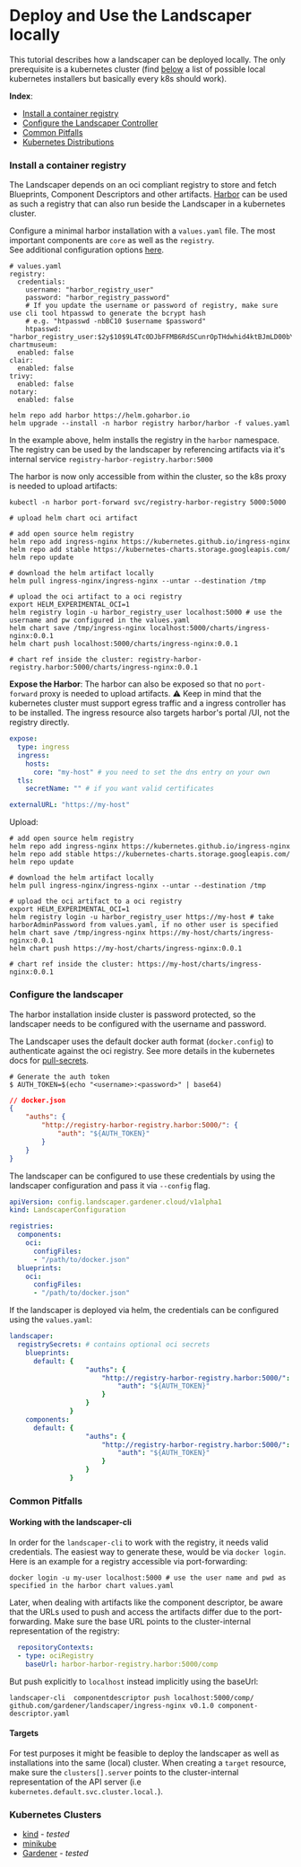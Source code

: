 # Deploy and Use the Landscaper locally

This tutorial describes how a landscaper can be deployed locally.
The only prerequisite is a kubernetes cluster 
(find [below](#kubernetes-clusters) a list of possible local kubernetes installers but basically every k8s should work).

**Index**:
- [Install a container registry](#install-a-container-registry)
- [Configure the Landscaper Controller](#configure-the-landscaper)
- [Common Pitfalls](#common-pitfalls)
- [Kubernetes Distributions](#kubernetes-clusters)

### Install a container registry
The Landscaper depends on an oci compliant registry to store and fetch Blueprints, Component Descriptors and other artifacts.
[Harbor](https://github.com/goharbor/harbor-helm) can be used as such a registry that can also run beside the Landscaper in a kubernetes cluster.

Configure a minimal harbor installation with a `values.yaml` file.
The most important components are `core` as well as the `registry`.<br>
See additional configuration options [here](https://github.com/goharbor/harbor-helm).
```
# values.yaml
registry:
  credentials:
    username: "harbor_registry_user"
    password: "harbor_registry_password"
    # If you update the username or password of registry, make sure use cli tool htpasswd to generate the bcrypt hash
    # e.g. "htpasswd -nbBC10 $username $password"
    htpasswd: "harbor_registry_user:$2y$10$9L4Tc0DJbFFMB6RdSCunrOpTHdwhid4ktBJmLD00bYgqkkGOvll3m"
chartmuseum:
  enabled: false
clair:
  enabled: false
trivy:
  enabled: false
notary:
  enabled: false
```

```
helm repo add harbor https://helm.goharbor.io
helm upgrade --install -n harbor registry harbor/harbor -f values.yaml
```

In the example above, helm installs the registry in the `harbor` namespace.
The registry can be used by the landscaper by referencing artifacts via it's internal service `registry-harbor-registry.harbor:5000`

The harbor is now only accessible from within the cluster, so the k8s proxy is needed to upload artifacts:
```shell script
kubectl -n harbor port-forward svc/registry-harbor-registry 5000:5000

# upload helm chart oci artifact

# add open source helm registry
helm repo add ingress-nginx https://kubernetes.github.io/ingress-nginx
helm repo add stable https://kubernetes-charts.storage.googleapis.com/
helm repo update

# download the helm artifact locally
helm pull ingress-nginx/ingress-nginx --untar --destination /tmp

# upload the oci artifact to a oci registry
export HELM_EXPERIMENTAL_OCI=1
helm registry login -u harbor_registry_user localhost:5000 # use the username and pw configured in the values.yaml
helm chart save /tmp/ingress-nginx localhost:5000/charts/ingress-nginx:0.0.1
helm chart push localhost:5000/charts/ingress-nginx:0.0.1

# chart ref inside the cluster: registry-harbor-registry.harbor:5000/charts/ingress-nginx:0.0.1
```

__Expose the Harbor__:
The harbor can also be exposed so that no `port-forward` proxy is needed to upload artifacts.
:warning: Keep in mind that the kubernetes cluster must support egress traffic and a ingress controller has to be installed. The ingress resource also targets harbor's portal /UI, not the registry directly.
```yaml
expose:
  type: ingress
  ingress:
    hosts:
      core: "my-host" # you need to set the dns entry on your own
  tls:
    secretName: "" # if you want valid certificates

externalURL: "https://my-host"
```

Upload:
```shell script
# add open source helm registry
helm repo add ingress-nginx https://kubernetes.github.io/ingress-nginx
helm repo add stable https://kubernetes-charts.storage.googleapis.com/
helm repo update

# download the helm artifact locally
helm pull ingress-nginx/ingress-nginx --untar --destination /tmp

# upload the oci artifact to a oci registry
export HELM_EXPERIMENTAL_OCI=1
helm registry login -u harbor_registry_user https://my-host # take harborAdminPassword from values.yaml, if no other user is specified
helm chart save /tmp/ingress-nginx https://my-host/charts/ingress-nginx:0.0.1
helm chart push https://my-host/charts/ingress-nginx:0.0.1

# chart ref inside the cluster: https://my-host/charts/ingress-nginx:0.0.1
```

### Configure the landscaper

The harbor installation inside cluster is password protected, so the landscaper needs to be configured with the username and password.

The Landscaper uses the default docker auth format (`docker.config`) to authenticate against the oci registry.
See more details in the kubernetes docs for [pull-secrets](https://kubernetes.io/docs/tasks/configure-pod-container/pull-image-private-registry/).

```shell script
# Generate the auth token
$ AUTH_TOKEN=$(echo "<username>:<password>" | base64)
```

```json
// docker.json
{
    "auths": {
        "http://registry-harbor-registry.harbor:5000/": {
            "auth": "${AUTH_TOKEN}"
        }
    }
}
```

The landscaper can be configured to use these credentials by using the landscaper configuration and pass it via `--config` flag.
```yaml
apiVersion: config.landscaper.gardener.cloud/v1alpha1
kind: LandscaperConfiguration

registries:
  components:
    oci:
      configFiles:
      - "/path/to/docker.json"
  blueprints:
    oci:
      configFiles:
      - "/path/to/docker.json"
```

If the landscaper is deployed via helm, the credentials can be configured using the `values.yaml`:
```yaml
landscaper:
  registrySecrets: # contains optional oci secrets
    blueprints:
      default: {
                   "auths": {
                       "http://registry-harbor-registry.harbor:5000/": {
                           "auth": "${AUTH_TOKEN}"
                       }
                   }
               }
    components:
      default: {
                   "auths": {
                       "http://registry-harbor-registry.harbor:5000/": {
                           "auth": "${AUTH_TOKEN}"
                       }
                   }
               }
```

### Common Pitfalls

#### Working with the landscaper-cli
In order for the `landscaper-cli` to work with the registry, it needs valid credentials. The easiest way to generate these, would be via `docker login`. Here is an example for a registry accessible via port-forwarding:
```shell
docker login -u my-user localhost:5000 # use the user name and pwd as specified in the harbor chart values.yaml
```

Later, when dealing with artifacts like the component descriptor, be aware that the URLs used to push and access the artifacts differ due to the port-forwarding. Make sure the base URL points to the cluster-internal representation of the registry:

```yaml
  repositoryContexts:
  - type: ociRegistry
    baseUrl: harbor-harbor-registry.harbor:5000/comp
```
But push explicitly to `localhost` instead implicitly using the baseUrl:

```shell
landscaper-cli  componentdescriptor push localhost:5000/comp/ github.com/gardener/landscaper/ingress-nginx v0.1.0 component-descriptor.yaml
```

#### Targets
For test purposes it might be feasible to deploy the landscaper as well as installations into the same (local) cluster. When creating a `target` resource, make sure the `clusters[].server` points to the cluster-internal representation of the API server (i.e `kubernetes.default.svc.cluster.local.`).

### Kubernetes Clusters

- [kind](https://github.com/kubernetes-sigs/kind) - _tested_
- [minikube](https://github.com/kubernetes/minikube)
- [Gardener](https://github.com/gardener/gardener) - _tested_
